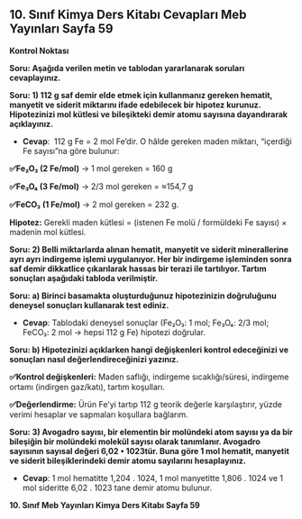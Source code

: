 ## 10. Sınıf Kimya Ders Kitabı Cevapları Meb Yayınları Sayfa 59

**Kontrol Noktası**

**Soru: Aşağıda verilen metin ve tablodan yararlanarak soruları cevaplayınız.**

**Soru: 1) 112 g saf demir elde etmek için kullanmanız gereken hematit, manyetit ve siderit miktarını ifade edebilecek bir hipotez kurunuz. Hipotezinizi mol kütlesi ve bileşikteki demir atomu sayısına dayandırarak açıklayınız.**

* **Cevap**:  112 g Fe = 2 mol Fe’dir. O hâlde gereken maden miktarı, “içerdiği Fe sayısı”na göre bulunur:

**✅Fe₂O₃ (2 Fe/mol)** → 1 mol gereken = 160 g

**✅Fe₃O₄ (3 Fe/mol)** → 2/3 mol gereken = ≈154,7 g

**✅FeCO₃ (1 Fe/mol)** → 2 mol gereken = 232 g.

**Hipotez:** Gerekli maden kütlesi = (istenen Fe molü / formüldeki Fe sayısı) × madenin mol kütlesi.

**Soru: 2) Belli miktarlarda alınan hematit, manyetit ve siderit minerallerine ayrı ayrı indirgeme işlemi uygulanıyor. Her bir indirgeme işleminden sonra saf demir dikkatlice çıkarılarak hassas bir terazi ile tartılıyor. Tartım sonuçları aşağıdaki tabloda verilmiştir.**

**Soru: a) Birinci basamakta oluşturduğunuz hipotezinizin doğruluğunu deneysel sonuçları kullanarak test ediniz.**

* **Cevap**: Tablodaki deneysel sonuçlar (Fe₂O₃: 1 mol; Fe₃O₄: 2/3 mol; FeCO₃: 2 mol → hepsi 112 g Fe) hipotezi doğrular.

**Soru: b) Hipotezinizi açıklarken hangi değişkenleri kontrol edeceğinizi ve sonuçları nasıl değerlendireceğinizi yazınız.**

**✅Kontrol değişkenleri:** Maden saflığı, indirgeme sıcaklığı/süresi, indirgeme ortamı (indirgen gaz/katı), tartım koşulları.

**✅Değerlendirme:** Ürün Fe’yi tartıp 112 g teorik değerle karşılaştırır, yüzde verimi hesaplar ve sapmaları koşullara bağlarım.

**Soru: 3) Avogadro sayısı, bir elementin bir molündeki atom sayısı ya da bir bileşiğin bir molündeki molekül sayısı olarak tanımlanır. Avogadro sayısının sayısal değeri 6,02 • 1023tür. Buna göre 1 mol hematit, manyetit ve siderit bileşiklerindeki demir atomu sayılarını hesaplayınız.**

* **Cevap**: 1 mol hematitte 1,204 . 1024, 1 mol manyetitte 1,806 . 1024 ve 1 mol sideritte 6,02 . 1023 tane demir atomu bulunur.

**10. Sınıf Meb Yayınları Kimya Ders Kitabı Sayfa 59**